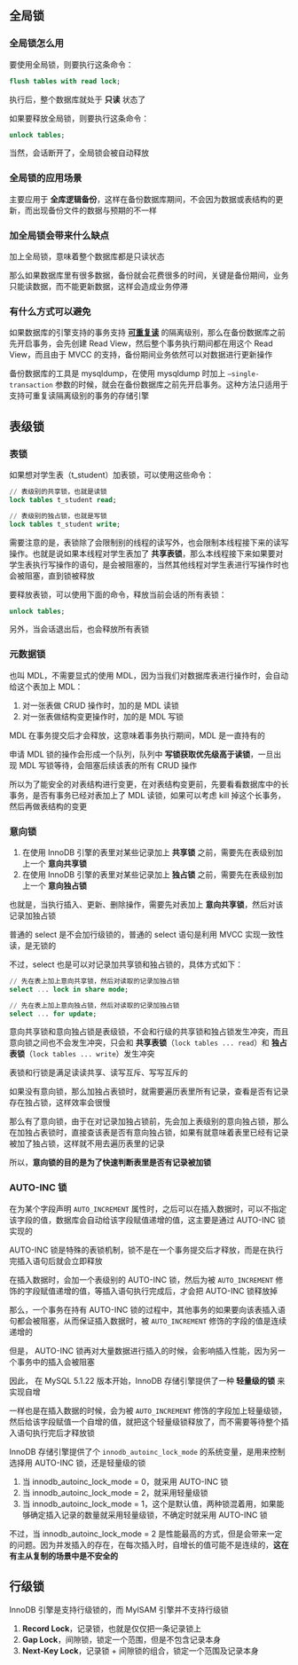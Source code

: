 ## 全局锁

### 全局锁怎么用

要使用全局锁，则要执行这条命令：

```sql
flush tables with read lock;
```

执行后，整个数据库就处于 **只读** 状态了

如果要释放全局锁，则要执行这条命令：

```sql
unlock tables;
```

当然，会话断开了，全局锁会被自动释放

### 全局锁的应用场景

主要应用于 **全库逻辑备份**，这样在备份数据库期间，不会因为数据或表结构的更新，而出现备份文件的数据与预期的不一样

### 加全局锁会带来什么缺点

加上全局锁，意味着整个数据库都是只读状态

那么如果数据库里有很多数据，备份就会花费很多的时间，关键是备份期间，业务只能读数据，而不能更新数据，这样会造成业务停滞

### 有什么方式可以避免

如果数据库的引擎支持的事务支持 **[可重复读](事务)** 的隔离级别，那么在备份数据库之前先开启事务，会先创建 Read View，然后整个事务执行期间都在用这个 Read View，而且由于 MVCC 的支持，备份期间业务依然可以对数据进行更新操作

备份数据库的工具是 mysqldump，在使用 mysqldump 时加上 `–single-transaction` 参数的时候，就会在备份数据库之前先开启事务。这种方法只适用于支持可重复读隔离级别的事务的存储引擎

## 表级锁

### 表锁

如果想对学生表（t_student）加表锁，可以使用这些命令：

```sql
// 表级别的共享锁，也就是读锁
lock tables t_student read;

// 表级别的独占锁，也就是写锁
lock tables t_student write;
```

需要注意的是，表锁除了会限制别的线程的读写外，也会限制本线程接下来的读写操作。也就是说如果本线程对学生表加了 **共享表锁**，那么本线程接下来如果要对学生表执行写操作的语句，是会被阻塞的，当然其他线程对学生表进行写操作时也会被阻塞，直到锁被释放

要释放表锁，可以使用下面的命令，释放当前会话的所有表锁：

```sql
unlock tables;
```

另外，当会话退出后，也会释放所有表锁

### 元数据锁

也叫 MDL，不需要显式的使用 MDL，因为当我们对数据库表进行操作时，会自动给这个表加上 MDL：

1. 对一张表做 CRUD 操作时，加的是 MDL 读锁
2. 对一张表做结构变更操作时，加的是 MDL 写锁

MDL 在事务提交后才会释放，这意味着事务执行期间，MDL 是一直持有的

申请 MDL 锁的操作会形成一个队列，队列中 **写锁获取优先级高于读锁**，一旦出现 MDL 写锁等待，会阻塞后续该表的所有 CRUD 操作

所以为了能安全的对表结构进行变更，在对表结构变更前，先要看看数据库中的长事务，是否有事务已经对表加上了 MDL 读锁，如果可以考虑 kill 掉这个长事务，然后再做表结构的变更

### 意向锁

1. 在使用 InnoDB 引擎的表里对某些记录加上 **共享锁** 之前，需要先在表级别加上一个 **意向共享锁**
2. 在使用 InnoDB 引擎的表里对某些记录加上 **独占锁** 之前，需要先在表级别加上一个 **意向独占锁**

也就是，当执行插入、更新、删除操作，需要先对表加上 **意向共享锁**，然后对该记录加独占锁

普通的 select 是不会加行级锁的，普通的 select 语句是利用 MVCC 实现一致性读，是无锁的

不过，select 也是可以对记录加共享锁和独占锁的，具体方式如下：

```sql
// 先在表上加上意向共享锁，然后对读取的记录加独占锁
select ... lock in share mode;

// 先在表上加上意向独占锁，然后对读取的记录加独占锁
select ... for update;
```

意向共享锁和意向独占锁是表级锁，不会和行级的共享锁和独占锁发生冲突，而且意向锁之间也不会发生冲突，只会和 **共享表锁**（`lock tables ... read`）和 **独占表锁**（`lock tables ... write`）发生冲突

表锁和行锁是满足读读共享、读写互斥、写写互斥的

如果没有意向锁，那么加独占表锁时，就需要遍历表里所有记录，查看是否有记录存在独占锁，这样效率会很慢

那么有了意向锁，由于在对记录加独占锁前，先会加上表级别的意向独占锁，那么在加独占表锁时，直接查该表是否有意向独占锁，如果有就意味着表里已经有记录被加了独占锁，这样就不用去遍历表里的记录

所以，**意向锁的目的是为了快速判断表里是否有记录被加锁**

### AUTO-INC 锁

在为某个字段声明 `AUTO_INCREMENT` 属性时，之后可以在插入数据时，可以不指定该字段的值，数据库会自动给该字段赋值递增的值，这主要是通过 AUTO-INC 锁实现的

AUTO-INC 锁是特殊的表锁机制，锁不是在一个事务提交后才释放，而是在执行完插入语句后就会立即释放

在插入数据时，会加一个表级别的 AUTO-INC 锁，然后为被 `AUTO_INCREMENT` 修饰的字段赋值递增的值，等插入语句执行完成后，才会把 AUTO-INC 锁释放掉

那么，一个事务在持有 AUTO-INC 锁的过程中，其他事务的如果要向该表插入语句都会被阻塞，从而保证插入数据时，被 `AUTO_INCREMENT` 修饰的字段的值是连续递增的

但是， AUTO-INC 锁再对大量数据进行插入的时候，会影响插入性能，因为另一个事务中的插入会被阻塞

因此， 在 MySQL 5.1.22 版本开始，InnoDB 存储引擎提供了一种 **轻量级的锁** 来实现自增

一样也是在插入数据的时候，会为被 `AUTO_INCREMENT` 修饰的字段加上轻量级锁，然后给该字段赋值一个自增的值，就把这个轻量级锁释放了，而不需要等待整个插入语句执行完后才释放锁

InnoDB 存储引擎提供了个 `innodb_autoinc_lock_mode` 的系统变量，是用来控制选择用 AUTO-INC 锁，还是轻量级的锁

1. 当 innodb_autoinc_lock_mode = 0，就采用 AUTO-INC 锁
2. 当 innodb_autoinc_lock_mode = 2，就采用轻量级锁
3. 当 innodb_autoinc_lock_mode = 1，这个是默认值，两种锁混着用，如果能够确定插入记录的数量就采用轻量级锁，不确定时就采用 AUTO-INC 锁

不过，当 innodb_autoinc_lock_mode = 2 是性能最高的方式，但是会带来一定的问题。因为并发插入的存在，在每次插入时，自增长的值可能不是连续的，**这在有主从复制的场景中是不安全的**

## 行级锁

InnoDB 引擎是支持行级锁的，而 MyISAM 引擎并不支持行级锁

1. **Record Lock**，记录锁，也就是仅仅把一条记录锁上
2. **Gap Lock**，间隙锁，锁定一个范围，但是不包含记录本身
3. **Next-Key Lock**，记录锁 + 间隙锁的组合，锁定一个范围及记录本身

